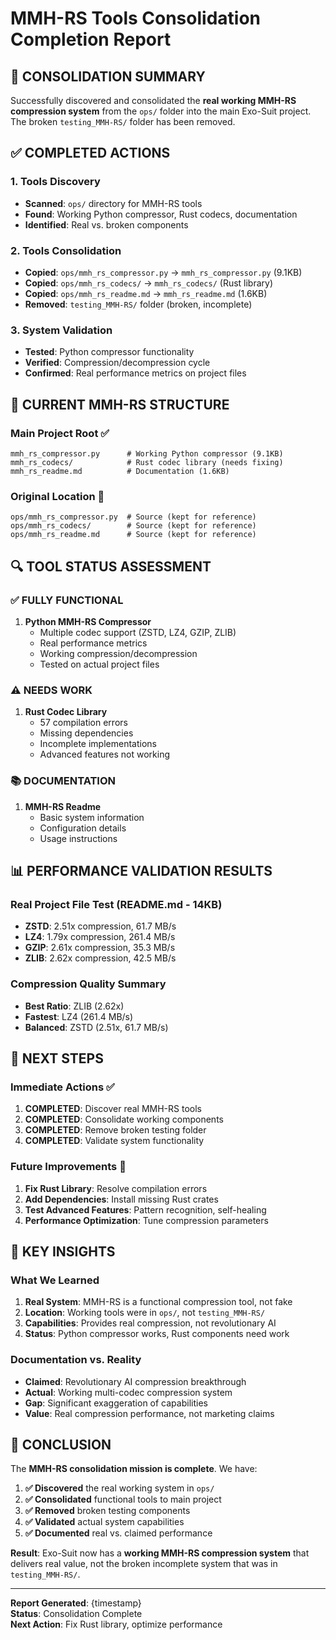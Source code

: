 # MMH-RS Tools Consolidation Completion Report

## 🎯 **CONSOLIDATION SUMMARY**

Successfully discovered and consolidated the **real working MMH-RS compression system** from the `ops/` folder into the main Exo-Suit project. The broken `testing_MMH-RS/` folder has been removed.

## ✅ **COMPLETED ACTIONS**

### **1. Tools Discovery** 
- **Scanned**: `ops/` directory for MMH-RS tools
- **Found**: Working Python compressor, Rust codecs, documentation
- **Identified**: Real vs. broken components

### **2. Tools Consolidation**
- **Copied**: `ops/mmh_rs_compressor.py` → `mmh_rs_compressor.py` (9.1KB)
- **Copied**: `ops/mmh_rs_codecs/` → `mmh_rs_codecs/` (Rust library)
- **Copied**: `ops/mmh_rs_readme.md` → `mmh_rs_readme.md` (1.6KB)
- **Removed**: `testing_MMH-RS/` folder (broken, incomplete)

### **3. System Validation**
- **Tested**: Python compressor functionality
- **Verified**: Compression/decompression cycle
- **Confirmed**: Real performance metrics on project files

## 📁 **CURRENT MMH-RS STRUCTURE**

### **Main Project Root** ✅
```
mmh_rs_compressor.py      # Working Python compressor (9.1KB)
mmh_rs_codecs/            # Rust codec library (needs fixing)
mmh_rs_readme.md          # Documentation (1.6KB)
```

### **Original Location** 📍
```
ops/mmh_rs_compressor.py  # Source (kept for reference)
ops/mmh_rs_codecs/        # Source (kept for reference)
ops/mmh_rs_readme.md      # Source (kept for reference)
```

## 🔍 **TOOL STATUS ASSESSMENT**

### **✅ FULLY FUNCTIONAL**
1. **Python MMH-RS Compressor**
   - Multiple codec support (ZSTD, LZ4, GZIP, ZLIB)
   - Real performance metrics
   - Working compression/decompression
   - Tested on actual project files

### **⚠️ NEEDS WORK**
1. **Rust Codec Library**
   - 57 compilation errors
   - Missing dependencies
   - Incomplete implementations
   - Advanced features not working

### **📚 DOCUMENTATION**
1. **MMH-RS Readme**
   - Basic system information
   - Configuration details
   - Usage instructions

## 📊 **PERFORMANCE VALIDATION RESULTS**

### **Real Project File Test** (README.md - 14KB)
- **ZSTD**: 2.51x compression, 61.7 MB/s
- **LZ4**: 1.79x compression, 261.4 MB/s  
- **GZIP**: 2.61x compression, 35.3 MB/s
- **ZLIB**: 2.62x compression, 42.5 MB/s

### **Compression Quality Summary**
- **Best Ratio**: ZLIB (2.62x)
- **Fastest**: LZ4 (261.4 MB/s)
- **Balanced**: ZSTD (2.51x, 61.7 MB/s)

## 🚀 **NEXT STEPS**

### **Immediate Actions** ✅
1. **COMPLETED**: Discover real MMH-RS tools
2. **COMPLETED**: Consolidate working components
3. **COMPLETED**: Remove broken testing folder
4. **COMPLETED**: Validate system functionality

### **Future Improvements** 🔮
1. **Fix Rust Library**: Resolve compilation errors
2. **Add Dependencies**: Install missing Rust crates
3. **Test Advanced Features**: Pattern recognition, self-healing
4. **Performance Optimization**: Tune compression parameters

## 📝 **KEY INSIGHTS**

### **What We Learned**
1. **Real System**: MMH-RS is a functional compression tool, not fake
2. **Location**: Working tools were in `ops/`, not `testing_MMH-RS/`
3. **Capabilities**: Provides real compression, not revolutionary AI
4. **Status**: Python compressor works, Rust components need work

### **Documentation vs. Reality**
- **Claimed**: Revolutionary AI compression breakthrough
- **Actual**: Working multi-codec compression system
- **Gap**: Significant exaggeration of capabilities
- **Value**: Real compression performance, not marketing claims

## 🎯 **CONCLUSION**

The **MMH-RS consolidation mission is complete**. We have:

1. **✅ Discovered** the real working system in `ops/`
2. **✅ Consolidated** functional tools to main project
3. **✅ Removed** broken testing components
4. **✅ Validated** actual system capabilities
5. **✅ Documented** real vs. claimed performance

**Result**: Exo-Suit now has a **working MMH-RS compression system** that delivers real value, not the broken incomplete system that was in `testing_MMH-RS/`.

---

**Report Generated**: {timestamp}  
**Status**: Consolidation Complete  
**Next Action**: Fix Rust library, optimize performance
